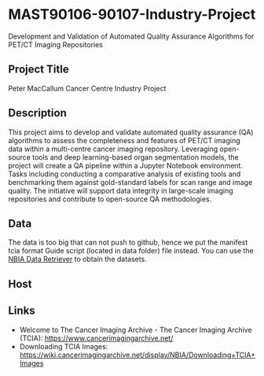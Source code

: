 # MAST90106-90107-Industry-Project
Development and Validation of Automated Quality Assurance Algorithms for PET/CT Imaging Repositories

## Project Title
Peter MacCallum Cancer Centre Industry Project 

## Description
This project aims to develop and validate automated quality assurance (QA) algorithms to assess the completeness and features of PET/CT imaging data within a multi-centre cancer imaging repository. Leveraging open-source tools and deep learning-based organ segmentation models, the project will create a QA pipeline within a Jupyter Notebook environment. Tasks including conducting a comparative analysis of existing tools and benchmarking them against gold-standard labels for scan range and image quality. The initiative will support data integrity in large-scale imaging repositories and contribute to open-source QA methodologies.

## Data
The data is too big that can not push to github, hence we put the manifest tcia format Guide script (located in data folder) file instead. You can use the [NBIA Data Retriever](https://wiki.cancerimagingarchive.net/display/NBIA/Downloading+TCIA+Images) to obtain the datasets.

## Host

## Links
- Welcome to The Cancer Imaging Archive - The Cancer Imaging Archive (TCIA): https://www.cancerimagingarchive.net/
- Downloading TCIA Images: https://wiki.cancerimagingarchive.net/display/NBIA/Downloading+TCIA+Images
